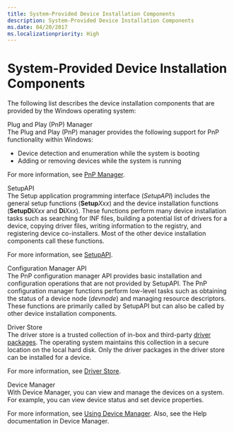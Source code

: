 ```yaml
---
title: System-Provided Device Installation Components
description: System-Provided Device Installation Components
ms.date: 04/20/2017
ms.localizationpriority: High
---
```


# System-Provided Device Installation Components


The following list describes the device installation components that are provided by the Windows operating system:

<a href="" id="plug-and-play--pnp--manager"></a>Plug and Play (PnP) Manager  
The Plug and Play (PnP) manager provides the following support for PnP functionality within Windows:

-   Device detection and enumeration while the system is booting
-   Adding or removing devices while the system is running

For more information, see [PnP Manager](pnp-manager.md).

<a href="" id="setupapi"></a>SetupAPI  
The Setup application programming interface (*SetupAPI*) includes the general setup functions (**Setup***Xxx*) and the device installation functions (**SetupDi***Xxx* and **Di***Xxx*). These functions perform many device installation tasks such as searching for INF files, building a potential list of drivers for a device, copying driver files, writing information to the registry, and registering device co-installers. Most of the other device installation components call these functions.

For more information, see [SetupAPI](setupapi.md).

<a href="" id="configuration-manager-api"></a>Configuration Manager API  
The PnP configuration manager API provides basic installation and configuration operations that are not provided by SetupAPI. The PnP configuration manager functions perform low-level tasks such as obtaining the status of a device node (*devnode*) and managing resource descriptors. These functions are primarily called by SetupAPI but can also be called by other device installation components.

<a href="" id="driver-store"></a>Driver Store  
The driver store is a trusted collection of in-box and third-party [driver packages](driver-packages.md). The operating system maintains this collection in a secure location on the local hard disk. Only the driver packages in the driver store can be installed for a device.

For more information, see [Driver Store](driver-store.md).

<a href="" id="device-manager"></a>Device Manager  
With Device Manager, you can view and manage the devices on a system. For example, you can view device status and set device properties.

For more information, see [Using Device Manager](using-device-manager.md). Also, see the Help documentation in Device Manager.

 

 





